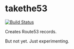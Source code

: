# takethe53

[![Build Status](https://travis-ci.org/ryane/takethe53.svg?branch=master)](https://travis-ci.org/ryane/takethe53)

Creates Route53 records.

But not yet. Just experimenting.
